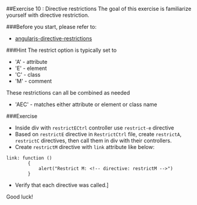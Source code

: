 ##Exercise 10 : Directive restrictions
The goal of this exercise is familiarize yourself with directive restriction.

###Before you start, please refer to:
* [angularjs-directive-restrictions](https://egghead.io/lessons/angularjs-directive-restrictions)

###Hint
The restrict option is typically set to
 * 'A' - attribute
 * 'E' - element
 * 'C' - class
 * 'M' - comment

These restrictions can all be combined as needed
* 'AEC' - matches either attribute or element or class name


###Exercise
* Inside div with ```restrictECtrl``` controller use ```restrict-e``` directive
* Based on ```restrictE``` directive in ```RestrictCtrl``` file, create ```restrictA```, ```restrictC``` directives, then call them in div with their controllers.
* Create ```restrictM``` directive with ```link``` attribute like below:
```     
link: function ()
        {
            alert("Restrict M: <!-- directive: restrictM -->")
        }
```

* Verify that each directive was called.]

Good luck!
